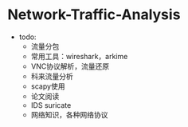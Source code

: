 # Network-Traffic-Analysis

* todo:
  * 流量分包
  * 常用工具：wireshark，arkime
  * VNC协议解析，流量还原
  * 科来流量分析
  * scapy使用
  * 论文阅读
  * IDS suricate
  * 网络知识，各种网络协议
 
